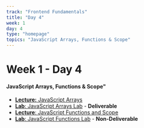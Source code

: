 ```yaml
---
track: "Frontend Fundamentals"
title: "Day 4"
week: 1
day: 4
type: "homepage"
topics: "JavaScript Arrays, Functions & Scope"
---
```


# Week 1 - Day 4

#### JavaScript Arrays, Functions & Scope"

- [**Lecture:** JavaScript Arrays](/frontend-fundamentals/week-1/day-4/lecture-materials/intro-to-javascript-arrays/)
- [**Lab**: JavaScript Arrays Lab](/frontend-fundamentals/week-1/day-4/labs/javascript-arrays-lab/) - **Deliverable**
- [**Lecture**: JavaScript Functions and Scope](/frontend-fundamentals/week-1/day-4/lecture-materials/intro-to-javascript-functions-and-scope/)
- [**Lab**: JavaScript Functions Lab](/frontend-fundamentals/week-1/day-4/labs/javascript-functions-lab/) - **Non-Deliverable**
